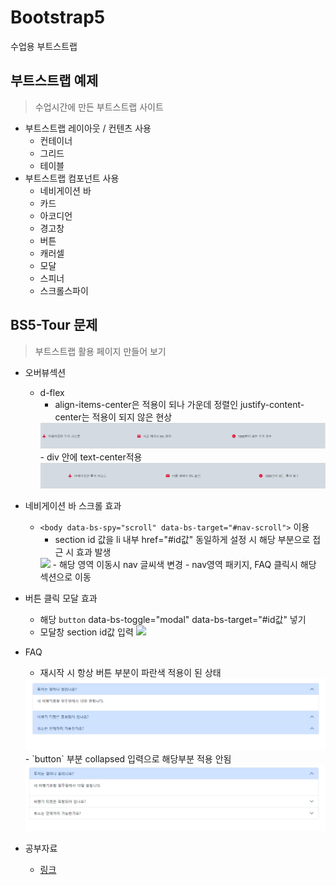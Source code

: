 # Bootstrap5
수업용 부트스트랩

## 부트스트랩 예제

> 수업시간에 만든 부트스트랩 사이트

- 부트스트랩 레이아웃 / 컨텐츠 사용
    - 컨테이너
    - 그리드
    - 테이블
- 부트스트랩 컴포넌트 사용
    - 네비게이션 바
    - 카드
    - 아코디언
    - 경고창
    - 버튼
    - 캐러셀
    - 모달
    - 스피너
    - 스크롤스파이

## BS5-Tour 문제
> 부트스트랩 활용 페이지 만들어 보기

- 오버뷰섹션
    - d-flex 
        - align-items-center은 적용이 되나 가운데 정렬인 justify-content-center는 적용이 되지 않은 현상
        <img src="img/center.png">
        - div 안에 text-center적용
        <img src="img/center2.png">

- 네비게이션 바 스크롤 효과
    - `<body data-bs-spy="scroll" data-bs-target="#nav-scroll">` 이용
        - section id 값을 li 내부 href="#id값" 동일하게 설정 시 해당 부분으로 접근 시 효과 발생 
        <img src="img/scroll.gif" width="730px">
        - 해당 영역 이동시 nav 글씨색 변경
        - nav영역 패키지, FAQ 클릭시 해당 섹션으로 이동

- 버튼 클릭 모달 효과
    - 해당 `button` data-bs-toggle="modal" data-bs-target="#id값" 넣기
    - 모달창 section id값 입력
        <img src="img/modal.gif" width="730px">

- FAQ
    - 재시작 시 항상 버튼 부분이 파란색 적용이 된 상태
    <img src="img/retry.png">
    - `button` 부분 collapsed 입력으로 해당부분 적용 안됨
    <img src="img/retry2.png">


- 공부자료
    - [링크](https://velog.io/@drv98/series/%EB%B6%80%ED%8A%B8%EC%8A%A4%ED%8A%B8%EB%9E%A9)